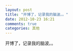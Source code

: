 ```yaml
---
layout: post
title: "开博了，记录我的脑波。。"
date: 2012-10-23 16:21
comments: true
categories: 其他 
---
```


开博了，记录我的脑波。。
